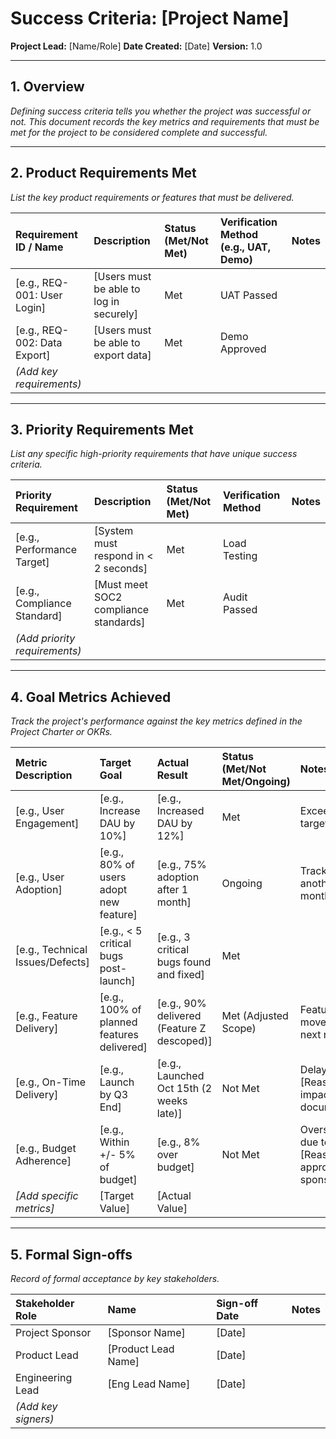 # Success Criteria: [Project Name]

**Project Lead:** [Name/Role]
**Date Created:** [Date]
**Version:** 1.0

---

## 1. Overview

_Defining success criteria tells you whether the project was successful or not. This document records the key metrics and requirements that must be met for the project to be considered complete and successful._

---

## 2. Product Requirements Met

_List the key product requirements or features that must be delivered._

| Requirement ID / Name         | Description                               | Status (Met/Not Met) | Verification Method (e.g., UAT, Demo) | Notes |
| :---------------------------- | :---------------------------------------- | :------------------- | :------------------------------------ | :---- |
| [e.g., REQ-001: User Login]   | [Users must be able to log in securely] | Met                  | UAT Passed                            |       |
| [e.g., REQ-002: Data Export] | [Users must be able to export data]     | Met                  | Demo Approved                         |       |
| *(Add key requirements)* |                                           |                      |                                       |       |

---

## 3. Priority Requirements Met

_List any specific high-priority requirements that have unique success criteria._

| Priority Requirement          | Description                               | Status (Met/Not Met) | Verification Method | Notes |
| :---------------------------- | :---------------------------------------- | :------------------- | :------------------ | :---- |
| [e.g., Performance Target]    | [System must respond in < 2 seconds]    | Met                  | Load Testing        |       |
| [e.g., Compliance Standard] | [Must meet SOC2 compliance standards]   | Met                  | Audit Passed        |       |
| *(Add priority requirements)* |                                           |                      |                     |       |

---

## 4. Goal Metrics Achieved

_Track the project's performance against the key metrics defined in the Project Charter or OKRs._

| Metric Description               | Target Goal                               | Actual Result                             | Status (Met/Not Met/Ongoing) | Notes                                       |
| :------------------------------- | :---------------------------------------- | :---------------------------------------- | :--------------------------- | :------------------------------------------ |
| [e.g., User Engagement]          | [e.g., Increase DAU by 10%]             | [e.g., Increased DAU by 12%]            | Met                          | Exceeded target                             |
| [e.g., User Adoption]            | [e.g., 80% of users adopt new feature]  | [e.g., 75% adoption after 1 month]      | Ongoing                      | Track for another month                     |
| [e.g., Technical Issues/Defects] | [e.g., < 5 critical bugs post-launch] | [e.g., 3 critical bugs found and fixed] | Met                          |                                             |
| [e.g., Feature Delivery]         | [e.g., 100% of planned features delivered]| [e.g., 90% delivered (Feature Z descoped)]| Met (Adjusted Scope)         | Feature Z moved to next release             |
| [e.g., On-Time Delivery]         | [e.g., Launch by Q3 End]                | [e.g., Launched Oct 15th (2 weeks late)]| Not Met                      | Delay due to [Reason], impact documented |
| [e.g., Budget Adherence]         | [e.g., Within +/- 5% of budget]         | [e.g., 8% over budget]                  | Not Met                      | Overspend due to [Reason], approved by sponsor |
| *[Add specific metrics]* | [Target Value]                            | [Actual Value]                            |                              |                                             |

---

## 5. Formal Sign-offs

_Record of formal acceptance by key stakeholders._

| Stakeholder Role    | Name              | Sign-off Date | Notes |
| :------------------ | :---------------- | :------------ | :---- |
| Project Sponsor     | [Sponsor Name]    | [Date]        |       |
| Product Lead        | [Product Lead Name]| [Date]        |       |
| Engineering Lead    | [Eng Lead Name]   | [Date]        |       |
| *(Add key signers)* |                   |               |       |